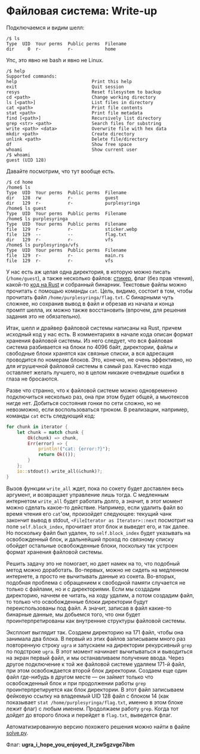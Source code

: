 # Файловая система: Write-up

Подключаемся и видим шелл:

```shell
/$ ls
Type  UID  Your perms  Public perms  Filename
dir     0  r-          r-            home
```

Упс, это явно не bash и явно не Linux.

```shell
/$ help
Supported commands:
help                            Print this help
exit                            Quit session
resys                           Reset filesystem to backup
cd <path>                       Change working directory
ls [<path>]                     List files in directory
cat <path>                      Print file contents
stat <path>                     Print file metadata
find [<path>]                   Recursively list directory
grep <str> <path>               Search files for substring
write <path> <data>             Overwrite file with hex data
mkdir <path>                    Create directory
unlink <path>                   Delete file/directory
df                              Show free space
whoami                          Show current user
/$ whoami
guest (UID 128)
```

Давайте посмотрим, что тут вообще есть.

```shell
/$ cd home
/home$ ls
Type  UID  Your perms  Public perms  Filename
dir   128  rw          r-            guest
dir   129  r-          r-            purplesyringa
/home$ ls guest
Type  UID  Your perms  Public perms  Filename
/home$ ls purplesyringa
Type  UID  Your perms  Public perms  Filename
file  129  r-          r-            sticker.webp
file  129  --          --            flag.txt
dir   129  r-          r-            vfs
/home$ ls purplesyringa/vfs
Type  UID  Your perms  Public perms  Filename
file  129  r-          r-            main.rs
file  129  r-          r-            vfs
```

У нас есть аж целая одна директория, в которую можно писать (`/home/guest`), а также несколько файлов: [стикер](vfs/sticker.webp), флаг (без прав чтения), какой-то [код на Rust](vfs/src/main.rs) и собранный бинарник. Текстовые файлы можно прочитать с помощью команды `cat`. Цель, видимо, состоит в том, чтобы прочитать файл `/home/purplesyringa/flag.txt`. С бинарными чуть сложнее, но сохранив вывод в файл и обрезав из начала и конца промпт шелла, их можно также восстановить (впрочем, для решения задания это не обязательно).

Итак, шелл и драйвер файловой системы написаны на Rust, причем исходный код у нас есть. В комментариях в начале кода описан формат хранения файловой системы. Из него следует, что вся файловая система разбивается на блоки по 4096 байт, директории, файлы и свободные блоки хранятся как связные списки, а вся адресация проводится по номерам блоков. Это, конечно, не очень эффективно, но для игрушечной файловой системы в самый раз. Качество кода оставляет желать лучшего, но в целом никакие очевидные ошибки в глаза не бросаются.

Разве что странно, что к файловой системе можно одновременно подключиться несколько раз, она при этом будет общей, а мьютексов нигде нет. Добиться состояния гонки по сети сложно, но не невозможно, если воспользоваться трюком. В реализации, например, команды `cat` есть следующий код:

```rust
for chunk in iterator {
	let chunk = match chunk {
	    Ok(chunk) => chunk,
	    Err(error) => {
	        println!("cat: {error:?}");
	        return Ok(());
	    }
	};
	io::stdout().write_all(&chunk)?;
}
```

Вызов функции `write_all` ждет, пока по сокету будет доставлен весь аргумент, и возвращает управление лишь тогда. С медленным интернетом `write_all` будет работать долго, а значит, в этот момент можно сделать какое-то действие. Например, если удалить файл во время чтения его `cat`'ом, произойдет следующее: текущий чанк закончит вывод в stdout, `<FileIterator as Iterator>::next` посмотрит на поле `self.block_index`, прочитает этот блок и выведет его, и так далее. Но поскольку файл был удален, то `self.block_index` будет указывать на освобожденный блок, и дальнейший проход по связному списку обойдет остальные освобожденные блоки, поскольку так устроен формат хранения файловой системы.

Решить задачу это не помогает, но дает намек на то, что подобный метод можно доработать. Во-первых, можно не сидеть на медленном интернете, а просто не вычитывать данные из сокета. Во-вторых, подобная проблема с обращением к свободной памяти случается не только с файлами, но и с директориями. Если мы создадим директорию, начнем ее читать, на ходу удалим, а потом создадим файл, то только что освобожденные блоки директории будут переиспользованы под файл. А значит, записав в файл какие-то бинарные данные, мы добьемся того, что они будет проинтерпретированы как внутренние структуры файловой системы.

Эксплоит выглядит так. Создаем директорию на 171 файл, чтобы она занимала два блока. В первый из этих файлов записываем много раз повторенную строку `ugra` и запускаем на директории рекурсивный `grep` по подстроке `ugra`. В этот момент начинает вычитываться и выводиться на экран первый файл, и мы останавливаем получение ввода. Через другое подключение к той же файловой системе удаляем 171-й файл, при этом освобождается второй блок директории. Создаем еще один файл где-нибудь в другом месте — он займет только что освобожденный блок и при продолжении работы `grep` проинтерпретируется как блок директории. В этот файл записываем фейковую ссылку на владеемый UID 128 файл с блоком 14 (как показывает `stat /home/purplesyringa/flag.txt`, именно в этом блоке лежит флаг) с любым именем. Продолжаем работу `grep`. Когда тот дойдет до второго блока и перейдет в `flag.txt`, выведется флаг.

Автоматизированную версию похожего решения можно найти в файле [solve.py](solve.py).

Флаг: **ugra_i_hope_you_enjoyed_it_zw5gzvge7ibm**
